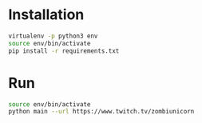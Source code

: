 # Installation

```bash
virtualenv -p python3 env
source env/bin/activate
pip install -r requirements.txt
```

# Run

```bash
source env/bin/activate
python main --url https://www.twitch.tv/zombiunicorn
```
